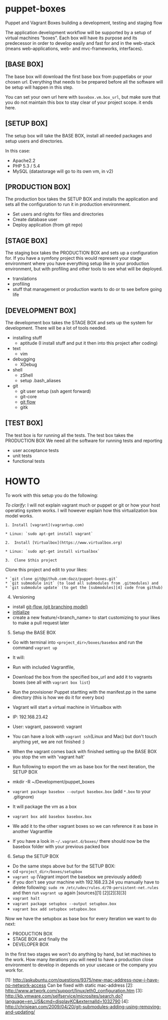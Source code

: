 puppet-boxes
============

Puppet and Vagrant Boxes building a development, testing and staging flow

The application development workflow will be supported by a setup of virtual 
machines "boxes". Each box will have its purpose and its predecessor in order to develop easily and fast
for and in the web-stack (means web-applications, web- and mvc-frameworks, interfaces).

[BASE BOX]
--------
The base box will download the first base box from puppetlabs or your chosen url.
Everything that needs to be prepared before all the software will be setup will happen in this step.

You can set your own url here with `basebox.vm.box_url`, but make sure that you do not maintain this
box to stay clear of your project scope. it ends here.

[SETUP BOX]
--------
The setup box will take the BASE BOX, install all needed packages and setup users and directories.

In this case:
- Apache2.2
- PHP 5.3 / 5.4
- MySQL (datastorage will go to its own vm, in v2)

[PRODUCTION BOX]
--------
The production box takes the SETUP BOX and installs the application and sets
all the configuration to run it in production environment.

- Set users and rights for files and directories
- Create database user
- Deploy application (from git repo)

[STAGE BOX]
--------
The staging box takes the PRODUCTION BOX and sets up a configuration for.
If you have a symfony project this would represent your stage environment where you have everything setup
like in your production environment, but with profiling and other tools to see what will be deployed.

- translations
- profiling
- stuff that management or production wants to do or to see before going life

[DEVELOPMENT BOX]
--------
The development box takes the STAGE BOX and sets up the system for development. There will be a lot of tools needed.

- installing stuff
  - aptitude (I install stuff and put it then into this project after coding)
- text
  - vim
- debugging
  - XDebug
- shell
  - zShell
  - setup .bash_aliases
- git
  - git user setup (ssh agent forward)
  - git-core
  - [git flow](https://github.com/nvie/gitflow)
  - gitk


[TEST BOX]
--------
The test box is for running all the tests. The test box takes the PRODUCTION BOX
We need all the software for running tests and reporting

- user acceptance tests
- unit tests
- functional tests

HOWTO
============
To work with this setup you do the following:

*To clarify*: I will not explain vagrant much or puppet or git or how your host operating system works.
I will however explain how this virtualization box model works.

	1. Install [vagrant](vagrantup.com)

	* Linux: `sudo apt-get install vagrant`

	2.  Install [Virtualbox](https://www.virtualbox.org)

	* Linux: `sudo apt-get install virtualbox`

	3.  Clone $this project

Clone this project and edit to your likes:

	* `git clone git@github.com:dazz/puppet-boxes.git`
	* `git submodule init` (to load all submodules from .gitmodules) and
	* `git submodule update` (to get the [submodules][4] code from github)

4. Versioning

 * install [git-flow (git branching model)](http://nvie.com/posts/a-successful-git-branching-model/)
 * [initialize](http://yakiloo.com/getting-started-git-flow/)
 * create a new feature/<branch_name> to start customizing to your likes to make a pull request later

5. Setup the BASE BOX

 * Go with terminal into `<project_dir>/boxes/basebox` and run the command `vagrant up`
  * It will:
   * Run with included Vagrantfile,
   * Download the box from the specified box_url and add it to vagrants boxes (see all with `vagrant box list`)
   * Run the provisioner Puppet startting with the manifest.pp in the same directory (this is how we do it for every box)
  * Vagrant will start a virtual machine in Virtualbox with
   * IP: 192.168.23.42
   * User: vagrant, password: vagrant
  * You can have a look with `vagrant ssh`(Linux and Mac) but don't touch anything yet, we are not finished :)

 * When the vagrant comes back with finished setting up the BASE BOX you stop the vm with 'vagrant halt'

 * Run following to export the vm as base box for the next iteration, the SETUP BOX
  * mkdir -R ~/Development/puppet_boxes
  * `vagrant package basebox --output basebox.box` (add `*.box` to your .gitignore)
   * It will package the vm as a box
  * `vagrant box add basebox basebox.box`
   * We add it to the other vagrant boxes so we can reference it as base in another Vagrantfile
   * If you have a look in `~/.vagrant.d/boxes/` there should now be the basebox folder with your previous packed box

6. Setup the SETUP BOX

 * Do the same steps above but for the SETUP BOX:
 * cd `<project_dir>/boxes/setupbox`
 * `vagrant up` (Vagrant import the basebox we previously added)
 * if you don't see your machine with 192.168.23.24 you manually have to delete following:
    `sudo rm /etc/udev/rules.d/70-persistent-net.rules` and then run `vagrant up` again [sources][1] [2][2][3][3]
 * `vagrant halt`
 * `vagrant package setupbox --output setupbox.box`
 * `vagrant box add setupbox setupbox.box`

Now we have the setupbox as base box for every iteration we want to do next:

 * PRODUCTION BOX
 * STAGE BOX and finally the
 * DEVELOPER BOX

In the first two stages we won't do anything by hand, but let machines to the work.
How many iterations you will need to have a production close environment to develop in
depends on your usecase or the company you work for.


[1]: http://askubuntu.com/questions/9375/new-mac-address-now-i-have-no-network-access Can be fixed with static mac-address
[2]: http://www.artwork.com/support/linux/eth0_configuration.htm
[3]: http://kb.vmware.com/selfservice/microsites/search.do?language=en_US&cmd=displayKC&externalId=1032790
[4]: http://chrisjean.com/2009/04/20/git-submodules-adding-using-removing-and-updating/